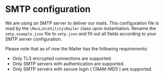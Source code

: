# SMTP configuration
We are using an SMTP server to deliver our mails. This configuration file is read by the `\MovLib\Utility\Mailer` class
upon instantiation. Rename the `smtp.example.json` file to `smtp.json` and fill out all fields according to your SMTP
server configuration.

Please note that as of now the Mailer has the following requirements:
* Only TLS encrypted connections are supported.
* Only SMTP servers with authentication are supported.
* Only SMTP servers with secure login (´CRAM-MD5´) are supported.
